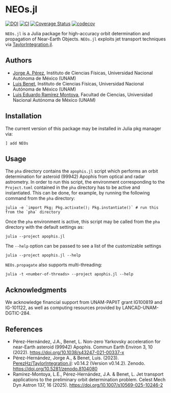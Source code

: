 # NEOs.jl

[![DOI](https://zenodo.org/badge/DOI/10.5281/zenodo.5152449.svg)](https://doi.org/10.5281/zenodo.5152449)
[![CI](https://github.com/PerezHz/NEOs.jl/actions/workflows/CI.yml/badge.svg?branch=main)](https://github.com/PerezHz/NEOs.jl/actions/workflows/CI.yml)
[![Coverage Status](https://coveralls.io/repos/github/PerezHz/NEOs.jl/badge.svg?branch=main)](https://coveralls.io/github/PerezHz/NEOs.jl?branch=main)
[![codecov](https://codecov.io/gh/PerezHz/NEOs.jl/branch/main/graph/badge.svg?token=F1IY79YP3J)](https://codecov.io/gh/PerezHz/NEOs.jl)

`NEOs.jl` is a Julia package for high-accuracy orbit determination and propagation of
Near-Earth Objects. `NEOs.jl` exploits jet transport techniques via
[TaylorIntegration.jl](https://github.com/PerezHz/TaylorIntegration.jl).

## Authors

- [Jorge A. Pérez](https://github.com/PerezHz),
Instituto de Ciencias Físicas, Universidad Nacional Autónoma de México (UNAM)
- [Luis Benet](http://www.cicc.unam.mx/~benet/),
Instituto de Ciencias Físicas, Universidad Nacional Autónoma de México (UNAM)
- [Luis Eduardo Ramírez Montoya](https://github.com/LuEdRaMo),
Facultad de Ciencias, Universidad Nacional Autónoma de México (UNAM)

## Installation

The current version of this package may be installed in Julia pkg manager via:
```
] add NEOs
```

## Usage

The `pha` directory contains the `apophis.jl` script which performs an
orbit determination for asteroid (99942) Apophis from optical and radar astrometry. In order
to run this script, the environment corresponding to the `Project.toml` contained in the
`pha` directory has to be active and instantiated. This can be done, for example, by running
the following command from the `pha` directory:

``julia -e `import Pkg; Pkg.activate(); Pkg.instantiate()` # run this from the `pha` directory ``

Once the `pha` environment is active, this script may be called from the `pha` directory
with the default settings as:

`julia --project apophis.jl`

The `--help` option can be passed to see a list of the customizable settings

`julia --project apophis.jl --help`

`NEOs.propagate` also supports multi-threading:

`julia -t <number-of-threads> --project apophis.jl --help`

## Acknowledgments

We acknowledge financial support from UNAM-PAPIIT grant IG100819 and IG-101122, as well as
computing resources provided by LANCAD-UNAM-DGTIC-284.

## References

- Pérez-Hernández, J.A., Benet, L. Non-zero Yarkovsky acceleration for near-Earth asteroid
    (99942) Apophis. Commun Earth Environ 3, 10 (2022). https://doi.org/10.1038/s43247-021-00337-x
- Pérez-Hernández, Jorge A., & Benet, Luis. (2023).
    [PerezHz/TaylorIntegration.jl](https://github.com/PerezHzTaylorIntegration.jl):
    v0.14.2 (Version v0.14.2). Zenodo. https://doi.org/10.5281/zenodo.8104080
- Ramírez-Montoya, L.E., Pérez-Hernández, J.A. & Benet, L. Jet transport applications to
    the preliminary orbit determination problem. Celest Mech Dyn Astron 137, 16 (2025).
    https://doi.org/10.1007/s10569-025-10246-2